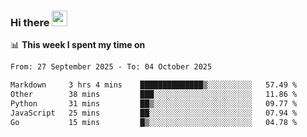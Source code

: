 ### Hi there <a href="https://www.gautamkrishnar.com/"><img src="https://media.giphy.com/media/hvRJCLFzcasrR4ia7z/giphy.gif" width="25px"></a>

📊 **This week I spent my time on**

<!--START_SECTION:waka-->

```txt
From: 27 September 2025 - To: 04 October 2025

Markdown     3 hrs 4 mins    ██████████████▒░░░░░░░░░░   57.49 %
Other        38 mins         ███░░░░░░░░░░░░░░░░░░░░░░   11.86 %
Python       31 mins         ██▒░░░░░░░░░░░░░░░░░░░░░░   09.77 %
JavaScript   25 mins         ██░░░░░░░░░░░░░░░░░░░░░░░   07.94 %
Go           15 mins         █▒░░░░░░░░░░░░░░░░░░░░░░░   04.78 %
```

<!--END_SECTION:waka-->
